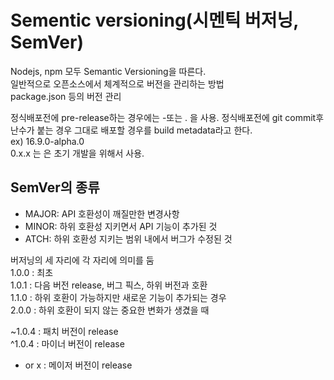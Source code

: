 # Sementic versioning(시멘틱 버저닝, SemVer)
Nodejs, npm 모두 Semantic Versioning을 따른다.   
일반적으로 오픈소스에서 체계적으로 버전을 관리하는 방법   
package.json 등의 버전 관리   

정식배포전에 pre-release하는 경우에는 -또는 . 을 사용.
정식배포전에 git commit후 난수가 붙는 경우 그대로 배포할 경우를 build metadata라고 한다.   
ex) 16.9.0-alpha.0   
0.x.x 는 은 초기 개발을 위해서 사용.   

## SemVer의 종류   
- MAJOR: API 호환성이 깨질만한 변경사항   
- MINOR: 하위 호환성 지키면서 API 기능이 추가된 것   
- ATCH: 하위 호환성 지키는 범위 내에서 버그가 수정된 것   

버저닝의 세 자리에 각 자리에 의미를 둠   
1.0.0 : 최초   
1.0.1 : 다음 버전 release, 버그 픽스, 하위 버전과 호환   
1.1.0 : 하위 호환이 가능하지만 새로운 기능이 추가되는 경우   
2.0.0 : 하위 호환이 되지 않는 중요한 변화가 생겼을 때   

~1.0.4 : 패치 버전이 release   
^1.0.4 : 마이너 버전이 release   
* or x : 메이저 버전이 release   